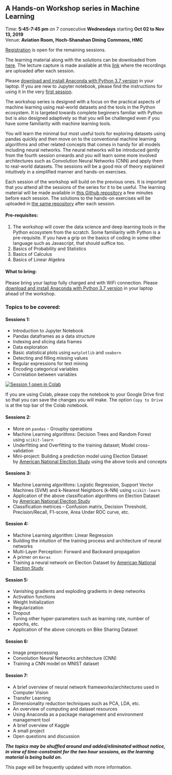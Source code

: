 ## A Hands-on Workshop series in Machine Learning 
Time: **5:45-7:45 pm** on 7 consecutive **Wednesdays** starting **Oct 02 to Nov 13, 2019**   
Venue: **Aviation Room, Hoch-Shanahan Dining Commons, HMC**   

[Registration](https://forms.gle/3VdVMqV1EctC7aiE6) is open for the remaining sessions.   


The learning material along with the solutions can be downloaded from [here](https://github.com/AashitaK/A-Hands-on-Workshop-series-in-Machine-Learning). The lecture capture is made available at this [link](https://hmc.mediasite.com/mediasite/Catalog/Full/32dcdf5c4a154244ade5ee81e61be4f121) where the recordings are uploaded after each session. 

Please [download and install Anaconda with Python 3.7 version](https://www.anaconda.com/distribution/) in your laptop. If you are new to Jupyter notebook, please find the instructions for using it in the very [first session](https://hmc.mediasite.com/mediasite/Play/734d469becd14fcdbbec12786c43b50e1d?catalog=32dcdf5c4a154244ade5ee81e61be4f121). 

The workshop series is designed with a focus on the practical aspects of machine learning using real-world datasets and the tools in the Python ecosystem. It is targeted towards complete beginners familiar with Python but is also designed adaptively so that you will be challenged even if you have some familiarity with machine learning tools. 

You will learn the minimal but most useful tools for exploring datasets using pandas quickly and then move on to the conventional machine learning algorithms and other related concepts that comes in handy for all models including neural networks. The neural networks will be introduced gently from the fourth session onwards and you will learn some more involved architectures such as Convolution Neural Networks (CNN) and apply them to real-world datasets. The sessions will be a good mix of theory explained intuitively in a simplified manner and hands-on exercises.

Each session of the workshop will build on the previous ones. It is important that you attend all the sessions of the series for it to be useful. The learning material will be made available in [this Github repository](https://github.com/AashitaK/A-Hands-on-Workshop-series-in-Machine-Learning) a few minutes before each session. The solutions to the hands-on exercises will be uploaded in [the same repository](https://github.com/AashitaK/A-Hands-on-Workshop-series-in-Machine-Learning) after each session.

#### Pre-requisites:
1. The workshop will cover the data science and deep learning tools in the Python ecosystem from the scratch. Some familiarity with Python is a pre-requisite. If you have a grip on the basics of coding in some other language such as Javascript, that should suffice too. 
2. Basics of Probability and Statistics
3. Basics of Calculus
4. Basics of Linear Algebra

#### What to bring:  
Please bring your laptop fully charged and with WiFi connection. Please [download and install Anaconda with Python 3.7 version](https://www.anaconda.com/distribution/) in your laptop ahead of the workshop.  

### Topics to be covered:  

#### Sessions 1:
* Introduction to Jupyter Notebook
* Pandas dataframes as a data structure
* Indexing and slicing data frames
* Data exploration 
* Basic statistical plots using `matplotlib` and `seaborn`
* Detecting and filling missing values
* Regular expressions for text mining
* Encoding categorical variables
* Correlation between variables

[![Session 1 open in Colab](https://colab.research.google.com/assets/colab-badge.svg)](https://colab.research.google.com/github/AashitaK/A-Hands-on-Workshop-series-in-Machine-Learning/blob/master/Session%201/Data%20Manipulation%20using%20pandas.ipynb)

If you are using Colab, please copy the notebook to your Google Drive first so that you can save the changes you will make. The option `Copy to Drive` is at the top bar of the Colab notebook.

#### Sessions 2:
* More on `pandas` - Groupby operations
* Machine Learning algorithms: Decision Trees and Random Forest using `scikit-learn`
* Underfitting and Overfitting to the training dataset; Model cross-validation 
* Mini-project: Building a prediction model using Election Dataset by [American National Election Study](https://electionstudies.org/) using the above tools and concepts 

#### Sessions 3:
* Machine Learning algorithms: Logistic Regression, Support Vector Machines (SVM) and k-Nearest Neighbors (k-NN) using `scikit-learn` 
* Application of the above classification algorithms on Election Dataset by [American National Election Study](https://electionstudies.org/)
* Classification metrices - Confusion matrix, Decision Threshold, Precision/Recall, F1-score, Area Under ROC curve, etc. 

#### Session 4: 
* Machine Learning algorithm: Linear Regression
* Building the intuition of the training process and architecture of neural networks  
* Multi-Layer Perception: Forward and Backward propagation
* A primer on `Keras`
* Training a neural network on Election Dataset by [American National Election Study](https://electionstudies.org/)

#### Session 5:
* Vanishing gradients and exploding gradients in deep networks
* Activation functions 
* Weight Initialization
* Regularization
* Dropout
* Tuning other hyper-parameters such as learning rate, number of epochs, etc.
* Application of the above concepts on Bike Sharing Dataset

#### Session 6: 
* Image preprocessing
* Convolution Neural Networks architecture (CNN)
* Training a CNN model on MNIST dataset

#### Session 7:
* A brief overview of neural network frameworks/architectures used in Computer Vision
* Transfer Learning
* Dimensionality reduction techniques such as PCA, LDA, etc.
* An overview of computing and dataset resources
* Using Anaconda as a package management and environment management tool
* A brief overview of Kaggle
* A small project
* Open questions and discussion

***The topics may be shuffled around and added/eliminated without notice, in view of time-constraint for the two hour sessions, as the learning material is being build on.***


This page will be frequently updated with more information.
